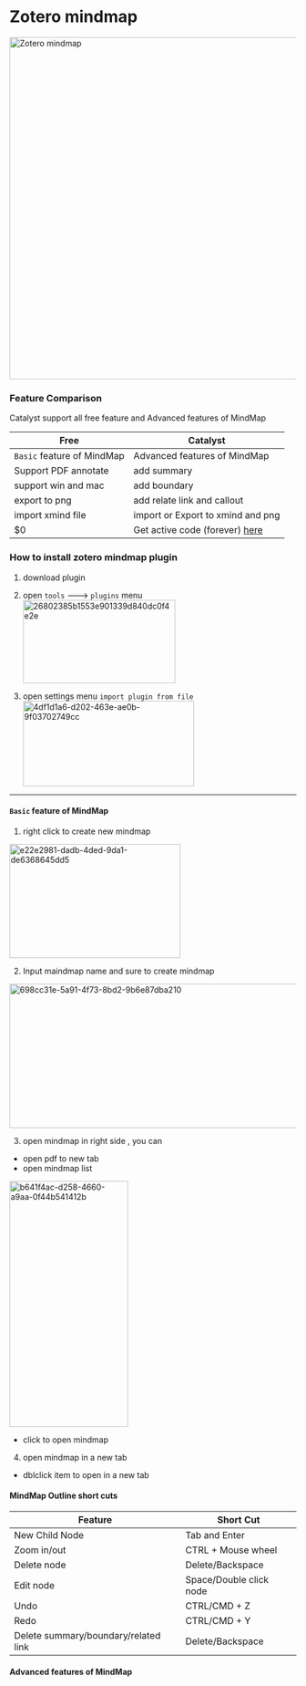 # Zotero mindmap


<img width="800" height="600" alt="Zotero mindmap" src="https://github.com/user-attachments/assets/b9b6dcc3-c969-4995-9906-f3bd2f341043" />


### Feature Comparison

Catalyst support all free feature and Advanced features of MindMap

| Free                                     | Catalyst                                           |
| ---------------------------------------- | -------------------------------------------------- |
|  `Basic` feature of MindMap               | Advanced features of MindMap       |
| Support PDF annotate                      |                 add summary                       |      
|       support win and mac                 |               add boundary                        |
|        export to png                      |     add relate link and callout                   | 
|  import xmind file                        |      import or Export to xmind and png            |
|  $0                                      | Get active code (forever) [here](https://www.MarkMind.net) |


### How to install zotero mindmap plugin

1. download plugin []()
2. open `tools` ---> `plugins`  menu  <img width="267" height="146" alt="26802385b1553e901339d840dc0f4e2e" src="https://github.com/user-attachments/assets/6d3f095d-e184-4494-a2b9-52233f360c2c" />

3. open settings menu `import plugin from file`  <img width="300" height="150" alt="4df1d1a6-d202-463e-ae0b-9f03702749cc" src="https://github.com/user-attachments/assets/91bc8ae1-b247-4c10-95c9-02b7e0a7e980" />


----



#### `Basic` feature of MindMap

1. right click to create new mindmap

<img width="300" height="200" alt="e22e2981-dadb-4ded-9da1-de6368645dd5" src="https://github.com/user-attachments/assets/0c9dcc96-253e-4456-92fa-0c453f47df8f" />


2. Input maindmap name and sure to create mindmap

<img width="592" height="253" alt="698cc31e-5a91-4f73-8bd2-9b6e87dba210" src="https://github.com/user-attachments/assets/41d5d90b-c68d-46be-a82e-837566eb52b0" />

3. open mindmap in right side , you can 
- open pdf to new tab
- open mindmap list
<img width="208" height="431" alt="b641f4ac-d258-4660-a9aa-0f44b541412b" src="https://github.com/user-attachments/assets/af9432bb-54de-4874-9d9e-af276c27eeb1" />

- click to open mindmap 


4. open mindmap in a new tab 
- dblclick item to open in a new tab




#### MindMap Outline short cuts

| Feature                               | Short Cut                                 |
| ------------------------------------- | ----------------------------------------- |
| New Child Node                        | Tab and Enter                             |
| Zoom in/out                           | CTRL + Mouse wheel                        |
| Delete node                           | Delete/Backspace                          |
| Edit node                             | Space/Double click node                   |
| Undo                                  | CTRL/CMD + Z                              |
| Redo                                  | CTRL/CMD + Y                              |
| Delete summary/boundary/related link  | Delete/Backspace                          |


#### Advanced features of MindMap 





